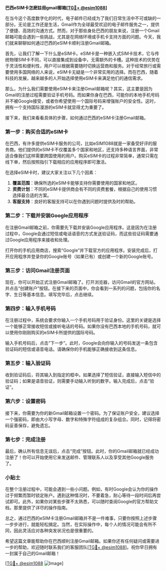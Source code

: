 **巴西eSIM卡怎麽註冊gmail郵箱[[TG💪+ @esim1088](https://t.me/s/esim1088)]**

在当今这个高度数字化的时代，电子邮件已经成为了我们日常生活中不可或缺的一部分。无论是工作还是生活，Gmail作为全球最受欢迎的电子邮件服务之一，提供了便捷、高效的沟通方式。然而，对于那些身处巴西的朋友来说，注册一个Gmail邮箱可能会遇到一些挑战，尤其是在网络环境或手机卡支持方面的问题。今天，我们就来聊聊如何通过巴西的eSIM卡顺利注册Gmail邮箱。

首先，让我们了解一下什么是eSIM卡。eSIM卡是一种嵌入式SIM卡技术，它与传统物理SIM卡不同，可以直接集成到设备中，无需额外的卡槽。这种技术的优势在于灵活性和便利性，用户可以根据需要随时切换运营商和服务。对于经常旅行或需要使用多国网络的人来说，eSIM卡无疑是一个非常实用的选择。而在巴西，随着科技的发展，越来越多的人开始选择使用eSIM卡来满足他们的通信需求。

那么，为什么我们需要使用eSIM卡来注册Gmail邮箱呢？其实，这主要是因为Gmail的注册过程需要验证手机号码。而如果你身在巴西，可能你的本地手机号码并不被Google接受，或者你希望使用一个国际号码来增强账户的安全性。这时，拥有一个支持国际漫游的eSIM卡就显得尤为重要了。

接下来，我们来看看具体的步骤，如何通过巴西的eSIM卡注册Gmail邮箱。

### 第一步：购买合适的eSIM卡

在巴西，有许多提供eSIM卡服务的公司，比如eSIM1088就是一家备受好评的服务商。他们提供的eSIM卡不仅覆盖多个国家和地区，还支持多种语言界面，非常适合像我们这样需要跨国使用的用户。购买eSIM卡的过程非常简单，通常只需在线下单，然后按照指引下载相应的应用程序即可激活。

在选择eSIM卡时，建议大家关注以下几个因素：
1. **覆盖范围**：确保所选的eSIM卡能够支持你需要使用的国家和地区。
2. **资费计划**：不同的eSIM卡提供商会有不同的资费套餐，根据自己的使用习惯选择最合适的方案。
3. **客服支持**：良好的客服支持可以在你遇到问题时提供及时的帮助。

### 第二步：下载并安装Google应用程序

在注册Gmail邮箱之前，你需要先下载并安装Google应用程序。这是因为在注册过程中，Google会通过短信或电话语音的方式发送验证码，而这些验证码需要通过Google应用程序来接收和处理。

打开你的手机应用商店，搜索“Google”并下载官方的应用程序。安装完成后，打开应用程序并登录你的Google账号（如果已有）或创建一个新的Google账号。

### 第三步：访问Gmail注册页面

现在，你可以开始正式注册Gmail邮箱了。打开浏览器，访问Gmail的官方网站，并点击“创建账户”按钮。在接下来的页面中，你会看到一系列的问题，包括你的名字、生日等基本信息。填写完毕后，点击继续。

### 第四步：输入手机号码

在注册过程中，系统会要求你输入一个手机号码用于验证身份。这里的关键是选择一个能够正常接收短信或接听电话的号码。如果你没有巴西本地的手机号码，就可以使用你刚刚购买的eSIM卡所提供的国际号码。

输入手机号码后，点击“下一步”。此时，Google会向你输入的号码发送一条包含验证码的短信或语音电话。请确保你的手机能够正确接收到这条信息。

### 第五步：输入验证码

收到验证码后，将其输入到指定的框中。如果选择了短信验证，直接输入短信中的验证码；如果是语音验证，则需要手动输入听到的数字。输入完成后，点击“验证”。

### 第六步：设置密码

接下来，你需要为你的新Gmail邮箱设置一个密码。为了保证账户安全，建议选择一个强密码，即由大小写字母、数字和特殊字符组成的复杂组合。同时，记得将密码妥善保存，避免遗忘。

### 第七步：完成注册

最后，确认所有信息无误后，点击“完成”按钮。此时，你的Gmail邮箱就已经成功注册了！你可以开始使用它来发送邮件、管理联系人以及享受其他Google服务了。

### 小贴士

在整个注册过程中，可能会遇到一些小问题。例如，有时Google会认为你的操作过于频繁而暂时锁定账户。遇到这种情况时，不要着急，耐心等待一段时间后再尝试即可。此外，如果你对某些步骤不太熟悉，可以随时查阅Google的官方帮助文档，那里提供了详尽的操作指南。

总之，通过巴西的eSIM卡注册Gmail邮箱并不是一件难事，只要你按照上述步骤一步步进行，就能轻松搞定。当然，在实际操作中，每个人的情况可能会有所不同，因此灵活应对各种突发状况也是很重要的。

希望这篇文章能帮助你在巴西顺利注册Gmail邮箱。如果你还有任何疑问或需要进一步的帮助，欢迎随时联系我们的客服团队[[TG💪+ @esim1088](https://t.me/s/esim1088)]。祝你早日拥有一封属于自己的Gmail邮箱！

[[TG💪+ @esim1088](https://t.me/s/esim1088) ![Image](https://i.postimg.cc/4NQfJmqS/Snipaste-2025-05-13-00-14-12.png)]